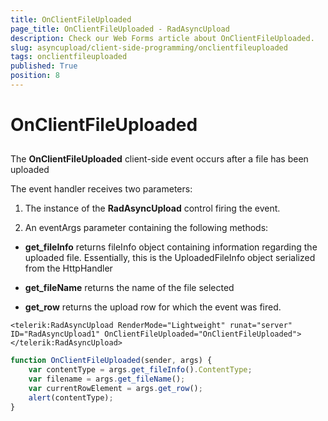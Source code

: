 ```yaml
---
title: OnClientFileUploaded
page_title: OnClientFileUploaded - RadAsyncUpload
description: Check our Web Forms article about OnClientFileUploaded.
slug: asyncupload/client-side-programming/onclientfileuploaded
tags: onclientfileuploaded
published: True
position: 8
---
```


# OnClientFileUploaded

## 

The **OnClientFileUploaded** client-side event occurs after a file has been uploaded

The event handler receives two parameters:

1. The instance of the **RadAsyncUpload** control firing the event.

1. An eventArgs parameter containing the following methods:

* **get_fileInfo** returns fileInfo object containing information regarding the uploaded file. Essentially, this is the UploadedFileInfo object serialized from the HttpHandler

* **get_fileName** returns the name of the file selected

* **get_row** returns the upload row for which the event was fired.

````ASPNET
<telerik:RadAsyncUpload RenderMode="Lightweight" runat="server" ID="RadAsyncUpload1" OnClientFileUploaded="OnClientFileUploaded"></telerik:RadAsyncUpload>
````

````JavaScript
function OnClientFileUploaded(sender, args) {
	var contentType = args.get_fileInfo().ContentType;
	var filename = args.get_fileName();
	var currentRowElement = args.get_row();
	alert(contentType);
}
````


